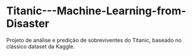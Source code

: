 # Titanic---Machine-Learning-from-Disaster
Projeto de análise e predição de sobreviventes do Titanic, baseado no clássico dataset da Kaggle.
